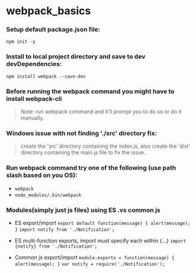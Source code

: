 # webpack_basics

### Setup default package.json file:
`npm init -y`

### Install to local project directory and save to dev devDependencies:
`npm install webpack --save-dev`

### Before running the webpack command you might have to install webpack-cli
> Note: run webpack command and it'll prompt you to do so or do it manually.

### Windows issue with not finding './src' directory fix:
> create the 'src' directory containing the index.js, also create the 'dist'
> directory containing the main.js file to fix the issue.

### Run webpack command try one of the following (use path slash based on you OS):
- `webpack`
- `node_modules/.bin/webpack`

### Modules(simply just js files) using ES .vs common js
- ES export/import
`export default function(message) {
  alert(message);
}`
`import notify from './Notification';`
- ES multi-function exports, import must specify each within {...}
`import {notify} from './Notification';`

- Common js export/import
`module.exports = function(message) {
  alert(message);
}`
`var notify = require('./Notification');`
